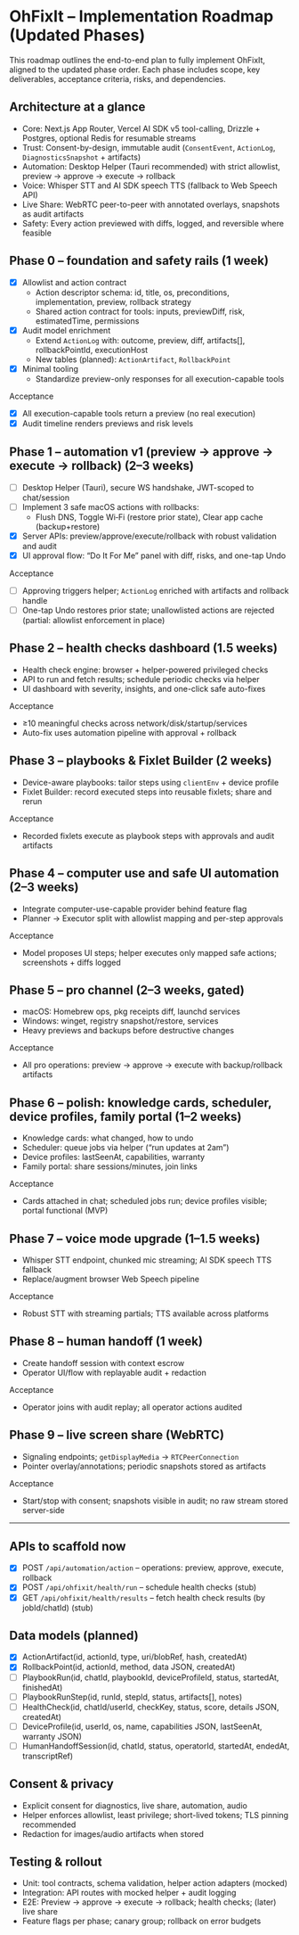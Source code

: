 # OhFixIt – Implementation Roadmap (Updated Phases)

This roadmap outlines the end-to-end plan to fully implement OhFixIt, aligned to the updated phase order. Each phase includes scope, key deliverables, acceptance criteria, risks, and dependencies.

## Architecture at a glance

- Core: Next.js App Router, Vercel AI SDK v5 tool-calling, Drizzle + Postgres, optional Redis for resumable streams
- Trust: Consent-by-design, immutable audit (`ConsentEvent`, `ActionLog`, `DiagnosticsSnapshot` + artifacts)
- Automation: Desktop Helper (Tauri recommended) with strict allowlist, preview → approve → execute → rollback
- Voice: Whisper STT and AI SDK speech TTS (fallback to Web Speech API)
- Live Share: WebRTC peer-to-peer with annotated overlays, snapshots as audit artifacts
- Safety: Every action previewed with diffs, logged, and reversible where feasible

## Phase 0 – foundation and safety rails (1 week)

- [x] Allowlist and action contract
  - Action descriptor schema: id, title, os, preconditions, implementation, preview, rollback strategy
  - Shared action contract for tools: inputs, previewDiff, risk, estimatedTime, permissions
- [x] Audit model enrichment
  - Extend `ActionLog` with: outcome, preview, diff, artifacts[], rollbackPointId, executionHost
  - New tables (planned): `ActionArtifact`, `RollbackPoint`
- [x] Minimal tooling
  - Standardize preview-only responses for all execution-capable tools

Acceptance
- [x] All execution-capable tools return a preview (no real execution)
- [x] Audit timeline renders previews and risk levels

## Phase 1 – automation v1 (preview → approve → execute → rollback) (2–3 weeks)

- [ ] Desktop Helper (Tauri), secure WS handshake, JWT-scoped to chat/session
- [ ] Implement 3 safe macOS actions with rollbacks:
  - Flush DNS, Toggle Wi‑Fi (restore prior state), Clear app cache (backup+restore)
- [x] Server APIs: preview/approve/execute/rollback with robust validation and audit
- [x] UI approval flow: “Do It For Me” panel with diff, risks, and one-tap Undo

Acceptance
- [ ] Approving triggers helper; `ActionLog` enriched with artifacts and rollback handle
- [ ] One-tap Undo restores prior state; unallowlisted actions are rejected (partial: allowlist enforcement in place)

## Phase 2 – health checks dashboard (1.5 weeks)

- Health check engine: browser + helper-powered privileged checks
- API to run and fetch results; schedule periodic checks via helper
- UI dashboard with severity, insights, and one-click safe auto-fixes

Acceptance
- ≥10 meaningful checks across network/disk/startup/services
- Auto-fix uses automation pipeline with approval + rollback

## Phase 3 – playbooks & Fixlet Builder (2 weeks)

- Device-aware playbooks: tailor steps using `clientEnv` + device profile
- Fixlet Builder: record executed steps into reusable fixlets; share and rerun

Acceptance
- Recorded fixlets execute as playbook steps with approvals and audit artifacts

## Phase 4 – computer use and safe UI automation (2–3 weeks)

- Integrate computer-use-capable provider behind feature flag
- Planner → Executor split with allowlist mapping and per-step approvals

Acceptance
- Model proposes UI steps; helper executes only mapped safe actions; screenshots + diffs logged

## Phase 5 – pro channel (2–3 weeks, gated)

- macOS: Homebrew ops, pkg receipts diff, launchd services
- Windows: winget, registry snapshot/restore, services
- Heavy previews and backups before destructive changes

Acceptance
- All pro operations: preview → approve → execute with backup/rollback artifacts

## Phase 6 – polish: knowledge cards, scheduler, device profiles, family portal (1–2 weeks)

- Knowledge cards: what changed, how to undo
- Scheduler: queue jobs via helper (“run updates at 2am”)
- Device profiles: lastSeenAt, capabilities, warranty
- Family portal: share sessions/minutes, join links

Acceptance
- Cards attached in chat; scheduled jobs run; device profiles visible; portal functional (MVP)

## Phase 7 – voice mode upgrade (1–1.5 weeks)

- Whisper STT endpoint, chunked mic streaming; AI SDK speech TTS fallback
- Replace/augment browser Web Speech pipeline

Acceptance
- Robust STT with streaming partials; TTS available across platforms

## Phase 8 – human handoff (1 week)

- Create handoff session with context escrow
- Operator UI/flow with replayable audit + redaction

Acceptance
- Operator joins with audit replay; all operator actions audited

## Phase 9 – live screen share (WebRTC)

- Signaling endpoints; `getDisplayMedia` → `RTCPeerConnection`
- Pointer overlay/annotations; periodic snapshots stored as artifacts

Acceptance
- Start/stop with consent; snapshots visible in audit; no raw stream stored server-side

---

## APIs to scaffold now

- [x] POST `/api/automation/action` – operations: preview, approve, execute, rollback
- [x] POST `/api/ohfixit/health/run` – schedule health checks (stub)
- [x] GET `/api/ohfixit/health/results` – fetch health check results (by jobId/chatId) (stub)

## Data models (planned)

- [x] ActionArtifact(id, actionId, type, uri/blobRef, hash, createdAt)
- [x] RollbackPoint(id, actionId, method, data JSON, createdAt)
- [ ] PlaybookRun(id, chatId, playbookId, deviceProfileId, status, startedAt, finishedAt)
- [ ] PlaybookRunStep(id, runId, stepId, status, artifacts[], notes)
- [ ] HealthCheck(id, chatId/userId, checkKey, status, score, details JSON, createdAt)
- [ ] DeviceProfile(id, userId, os, name, capabilities JSON, lastSeenAt, warranty JSON)
- [ ] HumanHandoffSession(id, chatId, status, operatorId, startedAt, endedAt, transcriptRef)

## Consent & privacy

- Explicit consent for diagnostics, live share, automation, audio
- Helper enforces allowlist, least privilege; short-lived tokens; TLS pinning recommended
- Redaction for images/audio artifacts when stored

## Testing & rollout

- Unit: tool contracts, schema validation, helper action adapters (mocked)
- Integration: API routes with mocked helper + audit logging
- E2E: Preview → approve → execute → rollback; health checks; (later) live share
- Feature flags per phase; canary group; rollback on error budgets
